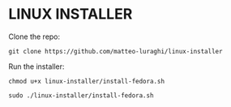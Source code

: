 # LINUX INSTALLER

Clone the repo:
```
git clone https://github.com/matteo-luraghi/linux-installer
```
Run the installer:
```
chmod u+x linux-installer/install-fedora.sh
```

```
sudo ./linux-installer/install-fedora.sh
```
